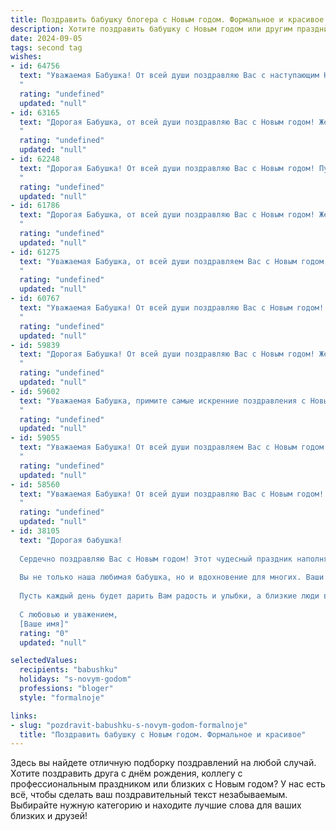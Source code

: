 ```yaml
---
title: Поздравить бабушку блогера с Новым годом. Формальное и красивое
description: Хотите поздравить бабушку с Новым годом или другим праздником? Наш ИИ создаст незабываемое поздравление, а вы обязательно выделитесь среди других.  
date: 2024-09-05
tags: second tag
wishes:
- id: 64756
  text: "Уважаемая Бабушка! От всей души поздравляю Вас с наступающим Новым годом! Желаю Вам крепкого здоровья, семейного благополучия, вдохновения в Вашей работе блогера и исполнения всех самых заветных желаний! Пусть Новый год принесет Вам только радостные события и приятные сюрпризы!
  "
  rating: "undefined"
  updated: "null"
- id: 63165
  text: "Дорогая Бабушка, от всей души поздравляю Вас с Новым годом! Желаю Вам крепкого здоровья, семейного тепла и вдохновения в Вашей блогерской деятельности. Пусть Новый год принесет Вам множество ярких моментов, интересных встреч и творческих успехов!
  "
  rating: "undefined"
  updated: "null"
- id: 62248
  text: "Дорогая Бабушка! От всей души поздравляю Вас с Новым годом! Пусть этот год принесет Вам море радости, крепкого здоровья, новых творческих успехов в Вашем блоге и, конечно же,  окружит Вас любовью и заботой. Счастья Вам, Бабушка!
  "
  rating: "undefined"
  updated: "null"
- id: 61786
  text: "Дорогая Бабушка, от всей души поздравляю Вас с Новым годом! Желаю Вам крепкого здоровья, ярких впечатлений, душевного тепла, окружения любящих людей и вдохновения для ваших блогерских начинаний! Пусть Новый год принесет Вам множество счастливых моментов и исполнение желаний!
  "
  rating: "undefined"
  updated: "null"
- id: 61275
  text: "Уважаемая Бабушка, от всей души поздравляем Вас с Новым годом! Желаем Вам крепкого здоровья, бодрости духа и неизменного оптимизма. Пусть в Новом году Ваша жизнь будет наполнена яркими событиями, радостью и добрыми новостями. Пусть Ваш блог продолжает радовать подписчиков интересными историями и вдохновляющими идеями.  С Новым годом!
  "
  rating: "undefined"
  updated: "null"
- id: 60767
  text: "Уважаемая Бабушка! От всей души поздравляю Вас с Новым годом! Желаю Вам крепкого здоровья, мирного неба над головой, радости и душевного тепла, чтобы каждый день был наполнен счастьем и приятными моментами. Пусть Новый год принесет новые вдохновения и успех в Вашем блоге, а Ваши подписчики будут всегда благодарны за Вашу искренность и доброту.
  "
  rating: "undefined"
  updated: "null"
- id: 59839
  text: "Дорогая Бабушка! От всей души поздравляю Вас с Новым годом! Желаю Вам крепкого здоровья, светлых радостных мгновений и вдохновения для новых творческих проектов в Вашем блоге! Пусть этот год принесет Вам удачу, успех и множество интересных встреч!
  "
  rating: "undefined"
  updated: "null"
- id: 59602
  text: "Уважаемая Бабушка, примите самые искренние поздравления с Новым годом! Желаю Вам крепкого здоровья, душевного тепла, радости и вдохновения в Новом году. Пусть Ваш блог процветает, а Ваши идеи всегда находят отклик у благодарных читателей!
  "
  rating: "undefined"
  updated: "null"
- id: 59055
  text: "Уважаемая Бабушка! От всей души поздравляем Вас с Новым годом! Желаем Вам крепкого здоровья, семейного тепла и исполнения всех мечтаний. Пусть Новый год принесет Вам удачу, позитивные эмоции и новые яркие моменты в Вашем блоге.
  "
  rating: "undefined"
  updated: "null"
- id: 58560
  text: "Уважаемая Бабушка! От всей души поздравляю Вас с Новым годом! Желаю Вам крепкого здоровья, благополучия, радости и светлых праздничных мгновений. Пусть Новый год принесет Вам множество вдохновения для Вашего блога и новых интересных идей, которые Вы с удовольствием будете делиться со своими читателями.
  "
  rating: "undefined"
  updated: "null"
- id: 38105
  text: "Дорогая бабушка!
  
  Сердечно поздравляю Вас с Новым годом! Этот чудесный праздник наполняет наши сердца теплом, радостью и надеждой на лучшее. Желаю Вам здоровья, счастья и благополучия в новом году, пусть он будет наполнен яркими моментами и незабываемыми событиями.
  
  Вы не только наша любимая бабушка, но и вдохновение для многих. Ваши мудрые советы и теплые слова вдохновляют всех, кто вас окружает. Пусть наступающий год подарит Вам множество возможностей для творчества и самовыражения, а также новых идей для Вашего блога.
  
  Пусть каждый день будет дарить Вам радость и улыбки, а близкие люди всегда будут рядом, поддерживая и радуя Вас.
  
  С любовью и уважением,
  [Ваше имя]"
  rating: "0"
  updated: "null"

selectedValues:
  recipients: "babushku"
  holidays: "s-novym-godom"
  professions: "bloger"
  style: "formalnoje"

links:
- slug: "pozdravit-babushku-s-novym-godom-formalnoje"
  title: "Поздравить бабушку с Новым годом. Формальное и красивое"
---
```


Здесь вы найдете отличную подборку поздравлений на любой случай. 
Хотите поздравить друга с днём рождения, коллегу с профессиональным праздником или близких с Новым годом? У нас есть всё, чтобы сделать ваш поздравительный текст незабываемым. Выбирайте нужную категорию и находите лучшие слова для ваших близких и друзей!
